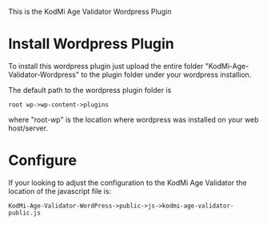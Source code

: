 This is the KodMi Age Validator Wordpress Plugin

# Install Wordpress Plugin
To install this wordpress plugin just upload the entire folder "KodMi-Age-Validator-Wordpress" 
to the plugin folder under your wordpress installion.

The default path to the wordpress plugin folder is 
```
root wp->wp-content->plugins
```
where "root-wp" is the location where wordpress was installed on your web host/server.

# Configure
If your looking to adjust the configuration to the KodMi Age Validator the location of the javascript file is:

```
KodMi-Age-Validator-WordPress->public->js->kodmi-age-validator-public.js
```

